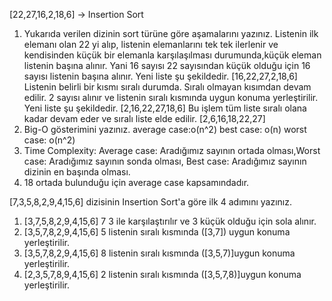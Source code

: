 [22,27,16,2,18,6] -> Insertion Sort
 
1. Yukarıda verilen dizinin sort türüne göre aşamalarını yazınız.
	Listenin ilk elemanı olan 22 yi alıp, listenin elemanlarını tek tek ilerlenir ve kendisinden küçük bir elemanla karşılaşılması durumunda,küçük eleman listenin başına alınır.
	Yani 16 sayısı 22 sayısından küçük olduğu için 16 sayısı listenin başına alınır.
	Yeni liste şu şekildedir. [16,22,27,2,18,6] Listenin belirli bir kısmı sıralı durumda.
	Sıralı olmayan kısımdan devam edilir. 2 sayısı alınır ve listenin sıralı kısmında uygun konuma yerleştirilir.
	Yeni liste şu şekildedir. [2,16,22,27,18,6]
	Bu işlem tüm liste sıralı olana kadar devam eder ve sıralı liste elde edilir. [2,6,16,18,22,27]
2. Big-O gösterimini yazınız.
	average case:o(n^2)
	best case:   o(n)
	worst case:  o(n^2)
3. Time Complexity: Average case: Aradığımız sayının ortada olması,Worst case: Aradığımız sayının sonda olması, Best case: Aradığımız sayının dizinin en başında olması.
4. 18 ortada bulunduğu için average case kapsamındadır.

[7,3,5,8,2,9,4,15,6] dizisinin Insertion Sort'a göre ilk 4 adımını yazınız.

1) [3,7,5,8,2,9,4,15,6] 7 3 ile karşılaştırılır ve 3 küçük olduğu için sola alınır.
2) [3,5,7,8,2,9,4,15,6] 5 listenin sıralı kısmında ([3,7]) uygun konuma yerleştirilir.
3) [3,5,7,8,2,9,4,15,6] 8 listenin sıralı kısmında ([3,5,7)]uygun konuma yerleştirilir.
4) [2,3,5,7,8,9,4,15,6]	2 listenin sıralı kısmında ([3,5,7,8)]uygun konuma yerleştirilir.